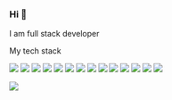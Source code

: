 ### Hi 👋 
I am full stack developer


My tech stack

<img src="https://img.shields.io/badge/HTML-000?style=for-the-badge&logo=Html5&logoColor=FFFF00"/> <img src="https://img.shields.io/badge/CSS-000?style=for-the-badge&logo=CSS3&logoColor=blue"/> <img src="https://img.shields.io/badge/javascript-000?style=for-the-badge&logo=javascript&logoColor=FFFF00"/> <img src="https://img.shields.io/badge/Java-000?style=for-the-badge&logo=java&logoColor=FFFF00"/> <img src="https://img.shields.io/badge/Java Spring-000?style=for-the-badge&logo=spring&logoColor=00FF7F"/> <img src="https://img.shields.io/badge/C++-000?style=for-the-badge&logo=&logoColor=blue"/> <img src="https://img.shields.io/badge/cisco Packet Tracer-000?style=for-the-badge&logo=cisco&logoColor=fff"/> <img src="https://img.shields.io/badge/Git-000?style=for-the-badge&logo=git&logoColor=red"/> <img src="https://img.shields.io/badge/GitHub-000?style=for-the-badge&logo=github&logoColor=fff"/> <img src="https://img.shields.io/badge/GitLab-000?style=for-the-badge&logo=gitlab&logoColor=FF4500"/> <img src="https://img.shields.io/badge/Figma-000?style=for-the-badge&logo=figma&logoColor=fff"/> <img src="https://img.shields.io/badge/Photoshop-000?style=for-the-badge&logo=adobephotoshop&logoColor=blue"/> <img src="https://img.shields.io/badge/illustrator-000?style=for-the-badge&logo=adobeillustrator&logoColor=8B4513"/> <img src="https://img.shields.io/badge/blender-000?style=for-the-badge&logo=blender&logoColor=8B4513"/>





<img src="https://img.shields.io/badge/НАДПИСЬ НА БЕЙДЖЕ-ЦВЕТ ФОНА?style=for-the-badge&logo=НАЗВАНИЕ ЛОГОТИПА&logoColor=ЦВЕТ ЛОГОТИПА"/>
